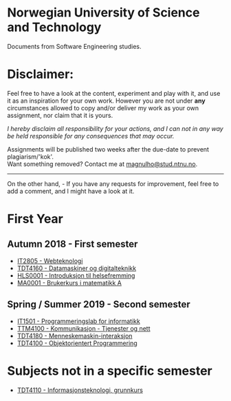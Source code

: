 # Norwegian University of Science and Technology
Documents from Software Engineering studies.

# Disclaimer:  
Feel free to have a look at the content, experiment and play with it, and use it as an inspiration for your own work. However you are not under **any** circumstances allowed to copy and/or deliver my work as your own assignment, nor claim that it is yours.

*I hereby disclaim all responsibility for your actions, and I can not in any way be held responsible for any consequences that may occur.*

Assignments will be published two weeks after the due-date to prevent plagiarism/'kok'.  
Want something removed? Contact me at <magnulho@stud.ntnu.no>.

<hr>

On the other hand, - If you have any requests for improvement, feel free to add a comment, and I might have a look at it.

# First Year

## Autumn 2018 - First semester
- [IT2805 - Webteknologi](https://github.com/Lekesoldat/NTNU/tree/master/IT2805%20-%20Webteknologi)
- [TDT4160 -  Datamaskiner og digitalteknikk](https://github.com/Lekesoldat/NTNU/tree/master/TDT4160%20-%20Datamaskiner%20og%20digitalteknikk/)
- [HLS0001 - Introduksjon til helsefremming](https://github.com/Lekesoldat/NTNU/tree/master/HLS0001%20-%20Introduksjon%20til%20helsefremming)
- [MA0001 - Brukerkurs i matematikk A](https://wiki.math.ntnu.no/ma0001)


## Spring / Summer 2019 - Second semester
- [IT1501 - Programmeringslab for informatikk](https://github.com/Lekesoldat/NTNU/tree/master/IT1501%20-%20Programmeringslab%20for%20informatikk)
- [TTM4100 - Kommunikasjon - Tjenester og nett](https://github.com/Lekesoldat/NTNU/tree/master/TTM4100%20-%20Kommunikasjon%20-%20Tjenester%20og%20nett)
- [TDT4180 - Menneskemaskin-interaksjon](https://github.com/Lekesoldat/NTNU/tree/master/TDT4180%20-%20Menneskemaskin-interaksjon)
- [TDT4100 - Objektorientert Programmering](https://github.com/Lekesoldat/NTNU/tree/master/TDT4100%20-%20Objektorientert%20Programmering)


# Subjects not in a specific semester
- [TDT4110 - Informasjonsteknologi, grunnkurs](https://github.com/Lekesoldat/NTNU/tree/master/TDT4110%20-%20Informasjonsteknologi%2C%20grunnkurs)
